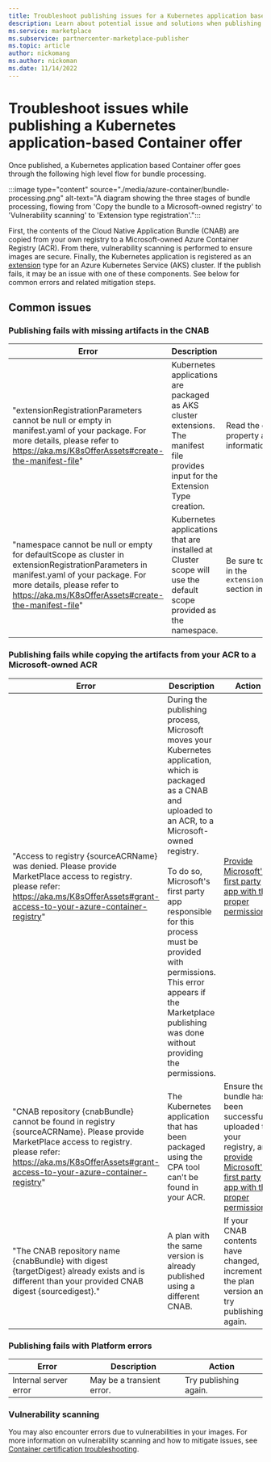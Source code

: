 ```yaml
---
title: Troubleshoot publishing issues for a Kubernetes application based Container offer in Microsoft AppSource.
description: Learn about potential issue and solutions when publishing a Kubernetes application based Container offer in Microsoft AppSource.
ms.service: marketplace 
ms.subservice: partnercenter-marketplace-publisher
ms.topic: article
author: nickomang
ms.author: nickoman
ms.date: 11/14/2022
---
```


# Troubleshoot issues while publishing a Kubernetes application-based Container offer

Once published, a Kubernetes application based Container offer goes through the following high level flow for bundle processing. 

:::image type="content" source="./media/azure-container/bundle-processing.png" alt-text="A diagram showing the three stages of bundle processing, flowing from 'Copy the bundle to a Microsoft-owned registry' to 'Vulnerability scanning' to 'Extension type registration'.":::

First, the contents of the Cloud Native Application Bundle (CNAB) are copied from your own registry to a Microsoft-owned Azure Container Registry (ACR). From there, vulnerability scanning is performed to ensure images are secure. Finally, the Kubernetes application is registered as an [extension][cluster-extension] type for an Azure Kubernetes Service (AKS) cluster. If the publish fails, it may be an issue with one of these components. See below for common errors and related mitigation steps.

## Common issues

### Publishing fails with missing artifacts in the CNAB

|Error|Description|Action|
|--|:--|--|
|"extensionRegistrationParameters cannot be null or empty in manifest.yaml of your package. For more details, please refer to https://aka.ms/K8sOfferAssets#create-the-manifest-file"|Kubernetes applications are packaged as AKS cluster extensions. The manifest file provides input for the Extension Type creation.|Read the description for each property and provide the information.|
|"namespace cannot be null or empty for defaultScope as cluster in extensionRegistrationParameters in manifest.yaml of your package. For more details, please refer to https://aka.ms/K8sOfferAssets#create-the-manifest-file"|Kubernetes applications that are installed at Cluster scope will use the default scope provided as the namespace.|Be sure to provide a namespace in the `extensionRegistrationParameters` section in your manifest file|

### Publishing fails while copying the artifacts from your ACR to a Microsoft-owned ACR

|Error|Description|Action|
|--|--|--|
|"Access to registry {sourceACRName} was denied. Please provide MarketPlace access to registry. please refer: https://aka.ms/K8sOfferAssets#grant-access-to-your-azure-container-registry"|During the publishing process, Microsoft moves your Kubernetes application, which is packaged as a CNAB and uploaded to an ACR, to a Microsoft-owned registry. <br><br/> To do so, Microsoft's first party app responsible for this process must be provided with permissions. This error appears if the Marketplace publishing was done without providing the permissions.|[Provide Microsoft's first party app with the proper permissions][grant-access].|
|"CNAB repository {cnabBundle} cannot be found in registry {sourceACRName}. Please provide MarketPlace access to registry. please refer: https://aka.ms/K8sOfferAssets#grant-access-to-your-azure-container-registry"|The Kubernetes application that has been packaged using the CPA tool can't be found in your ACR.|Ensure the bundle has been successfully uploaded to your registry, and [provide Microsoft's first party app with the proper permissions][grant-access].|
|"The CNAB repository name {cnabBundle} with digest {targetDigest} already exists and is different than your provided CNAB digest {sourcedigest}."|A plan with the same version is already published using a different CNAB.|If your CNAB contents have changed, increment the plan version and try publishing again.|

### Publishing fails with Platform errors

|Error|Description|Action|
|--|--|--|
|Internal server error|May be a transient error.|Try publishing again.|

### Vulnerability scanning

You may also encounter errors due to vulnerabilities in your images. For more information on vulnerability scanning and how to mitigate issues, see [Container certification troubleshooting][container-certification-troubleshooting].

<!-- LINKS -->
[container-certification-troubleshooting]: ./azure-container-certification-faq.yml
[cluster-extension]: /azure/aks/integrations#extensions/
[grant-access]: ./azure-container-technical-assets-kubernetes.md#grant-access-to-your-azure-container-registry
